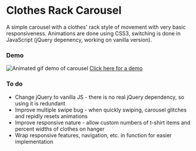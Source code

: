 # Clothes Rack Carousel
A simple carousel with a clothes' rack style of movement with very basic responsiveness. Animations are done using CSS3, switching is done in JavaScript (jQuery depenency, working on vanilla version).

### Demo
![Animated gif demo of carousel](http://ohepworthbell.github.io/clothes-rack-carousel/img/demo.gif)
[ Click here for a demo ](http://ohepworthbell.github.io/clothes-rack-carousel/)

### To do
* Change jQuery to vanilla JS - there is no real jQuery dependency, so using it is redundant
* Improve multiple swipe bug - when quickly swiping, carousel glitches and repidly resets animations
* Improve responsive nature - allow custom numbers of t-shirt items and percent widths of clothes on hanger
* Wrap responsive features, navigation, etc. in function for easier implementation
